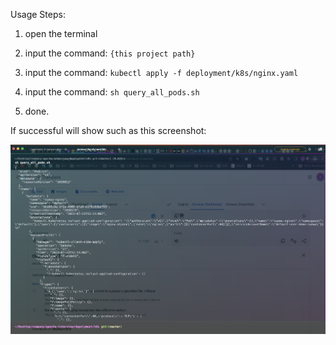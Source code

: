 Usage Steps:

1. open the terminal
   
2. input the command: 
   `{this project path}`
   
3. input the command:
   `kubectl apply -f deployment/k8s/nginx.yaml`
   
4. input the command: 
   `sh query_all_pods.sh`
   
5. done. 

If successful will show such as this screenshot:

![image](../../doc/img/query_all_pods_successful.png)
